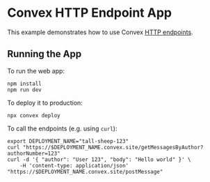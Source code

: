 # Convex HTTP Endpoint App

This example demonstrates how to use Convex
[HTTP endpoints](https://docs.convex.dev/using/http-endpoints).

## Running the App

To run the web app:

```
npm install
npm run dev
```

To deploy it to production:

```
npx convex deploy
```

To call the endpoints (e.g. using `curl`):

```
export DEPLOYMENT_NAME="tall-sheep-123"
curl "https://$DEPLOYMENT_NAME.convex.site/getMessagesByAuthor?authorNumber=123"
curl -d '{ "author": "User 123", "body": "Hello world" }' \
    -H 'content-type: application/json' "https://$DEPLOYMENT_NAME.convex.site/postMessage"
```

